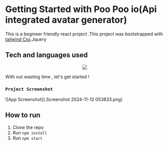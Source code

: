 # Getting Started with Poo Poo io(Api integrated avatar generator)
This is a begineer friendly react project .This project was bootstrapped with [tailwind Css](https://tailwindcss.com/).Jquery 

## Tech and languages used   
<p align="center">
  <a href="https://skillicons.dev">
    <img src="https://skillicons.dev/icons?i=git,jquery,html,js,css,vscode" />
  </a>
</p>

With out wasting time , let's get started !

### `Project Screenshot`
![App Screenshot](.Screenshot 2024-11-12 053833.png)

## How to run

1. Clone the repo
2. Run `npm install`
3. Run `npm start`
